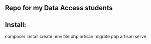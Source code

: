 ## Repo for my Data Access students

## Install:
composer install
create .env file
php artisan migrate
php artisan serve